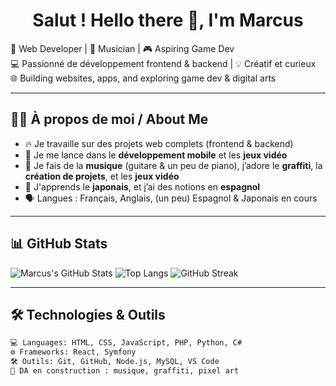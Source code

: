 <h1 align="center">Salut ! Hello there 👋, I'm Marcus</h1>

🎨 Web Developer | 🎸 Musician | 🎮 Aspiring Game Dev  
💻 Passionné de développement frontend & backend | 💡 Créatif et curieux  
🌐 Building websites, apps, and exploring game dev & digital arts

---

## 🧑‍💻 À propos de moi / About Me

- 🔥 Je travaille sur des projets web complets (frontend & backend)
- 🎯 Je me lance dans le **développement mobile** et les **jeux vidéo**
- 🎵 Je fais de la **musique** (guitare & un peu de piano), j’adore le **graffiti**, la **création de projets**, et les **jeux vidéo**
- 🌱 J'apprends le **japonais**, et j’ai des notions en **espagnol**
- 🗣️ Langues : Français, Anglais, (un peu) Espagnol & Japonais en cours

---
## 📊 GitHub Stats

![Marcus's GitHub Stats](https://github-readme-stats.vercel.app/api?username=marcusWeb04&show_icons=true&theme=tokyonight)
![Top Langs](https://github-readme-stats.vercel.app/api/top-langs/?username=marcusWeb04&layout=compact&theme=tokyonight)
![GitHub Streak](https://github-readme-streak-stats.herokuapp.com/?user=marcusWeb04&theme=tokyonight)


---

## 🛠️ Technologies & Outils

```bash
💻 Languages: HTML, CSS, JavaScript, PHP, Python, C#
⚙️ Frameworks: React, Symfony
🛠️ Outils: Git, GitHub, Node.js, MySQL, VS Code
🎨 DA en construction : musique, graffiti, pixel art
